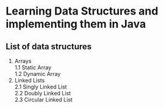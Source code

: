 # Learning Data Structures and implementing them in Java

## List of data structures

1. Arrays  
   1.1 Static Array  
   1.2 Dynamic Array  
2. Linked Lists  
   2.1 Singly Linked List  
   2.2 Doubly Linked List  
   2.3 Circular Linked List  